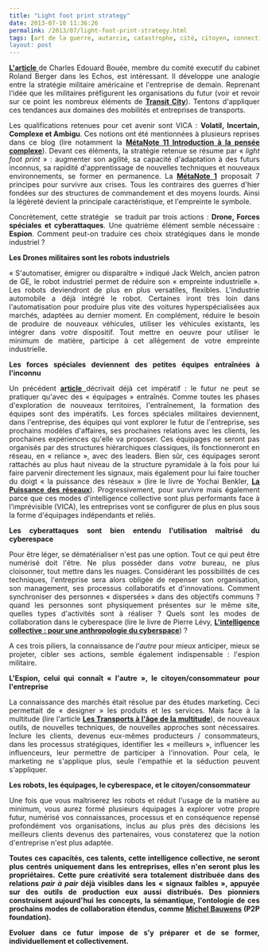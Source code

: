 ```yaml
---
title: "Light foot print strategy"
date: 2013-07-10 11:36:26
permalink: /2013/07/light-foot-print-strategy.html
tags: [art de la guerre, autarcie, catastrophe, cité, citoyen, connectivité, cygne noir, données réelles, économie de l'expérience, General Electric, holoptisme, innovation, intelligence collective, internet, open innovation, pensée complexe, plate-forme]
layout: post
---
```


<p style="text-align: justify"><a href="http://lecercle.lesechos.fr/entreprises-marches/management/organisation/221176457/quand-strategie-militaire-dessine-lentreprise-" target="_blank"><strong>L'article</strong> </a>de Charles Edouard Bouée, membre du comité executif du cabinet Roland Berger dans les Echos, est intéressant. Il développe une analogie entre la stratégie militaire américaine et l'entreprise de demain. Reprenant l'idée que les militaires préfigurent les organisations du futur (voir et revoir sur ce point les nombreux éléments de <strong><a href="http://www.transit-city.com/ateliers/precedentes/militaires/" target="_blank">Transit City</a></strong>). Tentons d'appliquer ces tendances aux domaines des mobilités et entreprises de transports.</p> <p style="text-align: justify">Les qualifications retenues pour cet avenir sont VICA : <strong>Volatil, Incertain, Complexe et Ambigu</strong>. Ces notions ont été mentionnées à plusieurs reprises dans ce blog (lire notamment la <strong><a href="https://gabrielplassat.github.io/transportsdufutur/2011/04/metanote-tdf-11-transports-mobilites-introduction-a-la-pensee-complexe.html" target="_blank">MétaNote 11 Introduction à la pensée complexe</a></strong>). Devant ces éléments, la stratégie retenue se résume par « <em>light foot print</em> » : augmenter son agilité, sa capacité d'adaptation à des futurs inconnus, sa rapidité d'apprentissage de nouvelles techniques et nouveaux environnements, se former en permanence. La <strong><a href="https://gabrielplassat.github.io/transportsdufutur/2009/11/pour-une-mobilite-plus-robuste-aux-crises-a-venir.html" target="_blank">MétaNote 1</a></strong> proposait 7 principes pour survivre aux crises. Tous les contraires des guerres d'hier fondées sur des structures de commandement et des moyens lourds. Ainsi la légèreté devient la principale caractéristique, et l'empreinte le symbole.</p> <p style="text-align: justify">Concrètement, cette stratégie  se traduit par trois actions : <strong>Drone, Forces spéciales et cyberattaques</strong>. Une quatrième élément semble nécessaire : <strong>Espion</strong>. Comment peut-on traduire ces choix stratégiques dans le monde industriel ? </p>   <!--more-->  <p style="text-align: justify"><strong>Les Drones militaires sont les robots industriels</strong></p> <p style="text-align: justify">« S'automatiser, émigrer ou disparaître » indiqué Jack Welch, ancien patron de GE, le robot industriel permet de réduire son « empreinte industrielle ». Les robots deviendront de plus en plus versatiles, flexibles. L'industrie automobile a déjà intégré le robot. Certaines iront très loin dans l'automatisation pour produire plus vite des voitures hyperspécialisées aux marchés, adaptées au dernier moment. En complément, réduire le besoin de produire de nouveaux véhicules, utiliser les véhicules existants, les intégrer dans <em>votre</em> dispositif. Tout mettre en oeuvre pour utiliser le minimum de matière, participe à cet allégement de votre empreinte industrielle. </p> <p style="text-align: justify"><strong>Les forces spéciales deviennent des petites équipes entraînées à l'inconnu</strong></p> <p style="text-align: justify">Un précédent <a href="https://gabrielplassat.github.io/transportsdufutur/2013/02/quel-equipage-explore-aujourdhui-votre-avenir-vos-prochains-modeles-daffaires.html" target="_blank"><strong>article</strong> </a>décrivait déjà cet impératif : le futur ne peut se pratiquer qu'avec des « équipages » entraînés. Comme toutes les phases d'exploration de nouveaux territoires, l'entraînement, la formation des équipes sont des impératifs. Les forces spéciales militaires deviennent, dans l'entreprise, des équipes qui vont explorer le futur de l'entreprise, ses prochains modèles d'affaires, ses prochaines relations avec les clients, les prochaines expériences qu'elle va proposer. Ces équipages ne seront pas organisés par des structures hiérarchiques classiques, ils fonctionneront en réseau, en « reliance », avec des leaders. Bien sûr, ces équipages seront rattachés au plus haut niveau de la structure pyramidale à la fois pour lui faire parvenir directement les signaux, mais également pour lui faire toucher du doigt « la puissance des réseaux » (lire le livre de Yochai Benkler, <strong><a href="https://gabrielplassat.github.io/transportsdufutur/2010/01/la-puissance-des-reseaux-seratelle-suffisante.html" target="_blank">La Puissance des réseaux</a></strong>). Progressivement, pour survivre mais également parce que ces modes d'intelligence collective sont plus performants face à l'imprévisible (VICA), les entreprises vont se configurer de plus en plus sous la forme d'équipages indépendants et reliés.</p> <p style="text-align: justify"><strong>Les cyberattaques sont bien entendu l'utilisation maîtrisé du cyberespace</strong></p> <p style="text-align: justify">Pour être léger, se dématérialiser n'est pas une option. Tout ce qui peut être numérisé doit l'être. Ne plus posséder dans <em>votre</em> bureau, ne plus cloisonner, tout mettre dans les nuages. Considérant les possibilités de ces techniques, l'entreprise sera alors obligée de repenser son organisation, son management, ses processus collaboratifs et d'innovations. Comment synchroniser des personnes « dispersées » dans des objectifs communs ? quand les personnes sont physiquement présentes sur le même site, quelles types d'activités sont à réaliser ? Quels sont les modes de collaboration dans le cyberespace (lire le livre de Pierre Lévy, <strong><a href="http://www.amazon.fr/LIntelligence-collective-Pour-anthropologie-cyberspace/dp/2707126934" target="_blank">L'intelligence collective : pour une anthropologie du cyberspace</a></strong>) ?</p> <p style="text-align: justify">A ces trois piliers, la connaissance de <em>l'autre</em> pour mieux anticiper, mieux se projeter, cibler ses actions, semble également indispensable : l'espion militaire.</p> <p style="text-align: justify"><strong>L'Espion, celui qui connaît « l'autre », le citoyen/consommateur pour l'entreprise</strong></p> <p style="text-align: justify">La connaissance des marchés était résolue par des études marketing. Ceci permettait de « designer » les produits et les services. Mais face à la multitude (lire l'article <strong><a href="https://gabrielplassat.github.io/transportsdufutur/2013/02/les-transports-a-lage-de-la-multitude.html" target="_blank">Les Transports à l'âge de la multitude</a></strong>), de nouveaux outils, de nouvelles techniques, de nouvelles approches sont nécessaires. Inclure les clients, devenus eux-mêmes producteurs / consommateurs, dans les processus stratégiques, identifier les « meilleurs », influencer les influenceurs, leur permettre de participer à l'innovation. Pour cela, le marketing ne s'applique plus, seule l'empathie et la séduction peuvent s'appliquer.</p> <p style="text-align: justify"><strong>Les robots, les équipages, le cyberespace, et le citoyen/consommateur</strong></p> <p style="text-align: justify">Une fois que vous maîtriserez les robots et réduit l'usage de la matière au minimum, vous aurez formé plusieurs équipages à explorer votre propre futur, numérisé vos connaissances, processus et en conséquence repensé profondément vos organisations, inclus au plus près des décisions les meilleurs clients devenus des partenaires, vous constaterez que la notion d'entreprise n'est plus adaptée.</p> <p style="text-align: justify"><strong>Toutes ces capacités, ces talents, cette intelligence collective, ne seront plus centrés uniquement dans les entreprises, elles n'en seront plus les propriétaires. Cette pure créativité sera totalement distribuée dans des relations <em>pair à pair</em> déjà visibles dans les « signaux faibles », appuyée sur des outils de production eux aussi distribués. Des pionniers construisent aujourd'hui les concepts, la sémantique, l'ontologie de ces prochains modes de collaboration étendus, comme <a href="http://p2pfoundation.net/Michel_Bauwens" target="_blank">Michel Bauwens</a> (P2P foundation).</strong></p> <p style="text-align: justify"><strong>Evoluer dans ce futur impose de s'y préparer et de se former, individuellement et collectivement.</strong></p>

